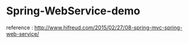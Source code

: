# Spring-WebService-demo

reference : http://www.hifreud.com/2015/02/27/08-spring-mvc-spring-web-service/
